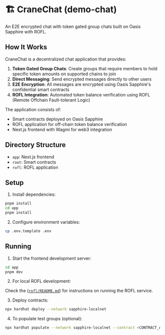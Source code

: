 # 🏗️ CraneChat (demo-chat)

An E2E encrypted chat with token gated group chats built on Oasis Sapphire with ROFL.

## How It Works

CraneChat is a decentralized chat application that provides:

1. **Token Gated Group Chats**: Create groups that require members to hold specific token amounts on supported chains to join
2. **Direct Messaging**: Send encrypted messages directly to other users
3. **E2E Encryption**: All messages are encrypted using Oasis Sapphire's confidential smart contracts
4. **ROFL Integration**: Automated token balance verification using ROFL (Remote Offchain Fault-tolerant Logic)

The application consists of:
- Smart contracts deployed on Oasis Sapphire
- ROFL application for off-chain token balance verification
- Next.js frontend with Wagmi for web3 integration

## Directory Structure

- `app`: Next.js frontend
- `root`: Smart contracts
- `rofl`: ROFL application

## Setup

1. Install dependencies:

```sh
pnpm install
cd app
pnpm install
```

2. Configure environment variables:

```sh
cp .env.template .env
```

## Running

1. Start the frontend development server:

```sh
cd app
pnpm dev
```

2. For local ROFL development:

Check the ([`rofl/README.md`](./rofl/README.md)) for instructions on running the ROFL service.

3. Deploy contracts:

```sh
npx hardhat deploy --network sapphire-localnet
```

4. To populate test groups (optional):

```sh
npx hardhat populate --network sapphire-localnet --contract <CONTRACT_ADDRESS>
```
